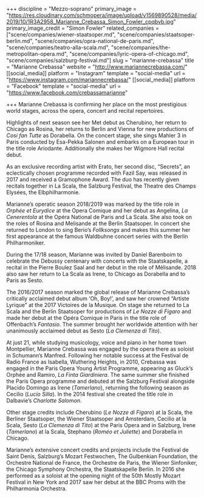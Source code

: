 +++
discipline = "Mezzo-soprano"
primary_image = "https://res.cloudinary.com/schmopera/image/upload/v1569890528/media/2019/10/1R3A2958_Marianne_Crebassa_Simon_Fowler_cpqbvb.jpg"
primary_image_credit = "Simon Fowler"
related_companies = ["scene/companies/wiener-staatsoper.md", "scene/companies/staatsoper-berlin.md", "scene/companies/opra-national-de-paris.md", "scene/companies/teatro-alla-scala.md", "scene/companies/the-metropolitan-opera.md", "scene/companies/lyric-opera-of-chicago.md", "scene/companies/salzburg-festival.md"]
slug = "marianne-crebassa"
title = "Marianne Crebassa"
website = "http://www.mariannecrebassa.com/"
[[social_media]]
platform = "Instagram"
template = "social-media"
url = "https://www.instagram.com/mariannecrebassa/"
[[social_media]]
platform = "Facebook"
template = "social-media"
url = "https://www.facebook.com/crebassamarianne"

+++
Marianne Crebassa is confirming her place on the most prestigious world stages, across the opera, concert and recital repertoires.   

Highlights of next season see her Met debut as Cherubino, her return to Chicago as Rosina, her returns to Berlin and Vienna for new productions of _Cosi fan Tutte_ as Dorabella. On the concert stage, she sings Mahler 3 in Paris conducted by Esa-Pekka Salonen and embarks on a European tour in the title role Ariodante.  Additionally she makes her Wigmore Hall recital debut.    

As an exclusive recording artist with Erato, her second disc, “Secrets”, an eclectically chosen programme recorded with Fazil Say, was released in 2017 and received a Gramophone Award.   The duo has recently given recitals together in La Scala, the Salzburg Festival, the Theatre des Champs Elysées, the Elbphilharmonie.

Marianne’s operatic season 2018/2019 was marked by the title role in _Orphée et Eurydice_ at the Opera Comique and her debut as Angelina, _La Cenerentola_ at the Opéra National de Paris and La Scala.  She also took on the roles of Rosina and Melisande at the Berlin Staatsoper.  In concert she returned to London to sing Berio’s _Follksongs_ and makes this summer her first appearance at the famous Waldbuhne concert series with the Berlin Philharmoniker.

During the 17/18 season, Marianne was invited by Daniel Barenboim to celebrate the Debussy centenary with concerts with the Staatskapelle, a recital in the Pierre Boulez Saal and her debut in the role of Mélisande. 2018 also saw her return to La Scala as Irene, to Chicago as Dorabella and to Paris as Sesto.

The 2016/2017 season marked the global release of Marianne Crebassa’s critically acclaimed debut album ‘Oh, Boy!’, and saw her crowned “Artiste Lyrique” at the 2017 Victoires de la Musique. On stage she returned to La Scala and the Berlin Staatsoper for productions of _Le Nozze di Figaro_ and made her debut at the Opéra Comique in Paris in the title role of Offenbach’s _Fantasio_.  The summer brought her worldwide attention with her unanimously acclaimed debut as Sesto (_La Clemenza di Tito_).

At just 21, while studying musicology, voice and piano in her home town Montpellier, Marianne Crebassa was engaged by the opera there as soloist in Schumann’s Manfred. Following her notable success at the Festival de Radio France as Isabella, Wuthering Heights, in 2010, Crebassa was engaged in the Paris Opera Young Artist Programme, appearing as Gluck’s Orphée and Ramiro, _La Finta Giardiniera_. The same summer she finished the Paris Opera programme and debuted at the Salzburg Festival alongside Placido Domingo as Irene (_Tamerlano_), returning the following season as Cecilio (_Lucio Silla_). In the 2014 festival she created the title role in Dalbavie’s _Charlotte Salomon_.

 Other stage credits include Cherubino (_Le Nozze di Figaro_) at la Scala, the Berliner Staatsoper, the Wiener Staatsoper and  Amsterdam, Cecilio at la Scala, Sesto (_La Clemenza di Tito_) at the Paris Opera and in Salzburg, Irene (_Tamerlano_) at la Scala, Stephano (_Roméo et Juliette_) and Dorabella in Chicago.

Marianne’s extensive concert credits and projects include the Festival de Saint Denis, Salzburg’s Mozart Festwochen, The Gulbenkian Foundation, the Orchestre National de France, the Orchestre de Paris, the Wiener Sinfoniker, the Chicago Symphony Orchestra, the Staatskapelle Berlin. In 2016 she performed as a soloist at the opening night of the 50th Mostly Mozart Festival in New York and 2017 saw her debut at the BBC Proms with the Philharmonia Orchestra.